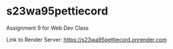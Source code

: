 # s23wa95pettiecord

Assignment 9 for Web Dev Class

Link to Render Server: https://s23wa95pettiecord.onrender.com
